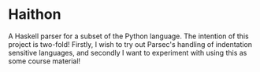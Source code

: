 Haithon
=======

A Haskell parser for a subset of the Python language. The intention of this project is two-fold! Firstly, I wish to try out Parsec's handling of indentation sensitive languages, and secondly I want to experiment with using this as some course material!
